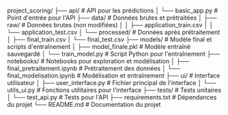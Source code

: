 project_scoring/
├── api/                     # API pour les prédictions
│   └── basic_app.py         # Point d'entrée pour l'API
├── data/                    # Données brutes et prétraitées
│   ├── raw/                 # Données brutes (non modifiées)
│   │   ├── application_train.csv
│   │   └── application_test.csv
│   └── processed/           # Données après prétraitement
│       ├── final_train.csv
│       └── final_test.csv
├── models/                  # Modèle final et scripts d'entraînement
│   ├── model_finale.pkl     # Modèle entraîné sauvegardé
│   └── train_model.py       # Script Python pour l'entraînement
├── notebooks/               # Notebooks pour exploration et modélisation
│   ├── final_pretraitement.ipynb  # Prétraitement des données
│   └── final_modelisation.ipynb   # Modélisation et entraînement
├── ui/                      # Interface utilisateur
│   ├── user_interface.py    # Fichier principal de l'interface
│   └── utils_ui.py          # Fonctions utilitaires pour l'interface
├── tests/                   # Tests unitaires
│   └── test_api.py          # Tests pour l'API
├── requirements.txt         # Dépendances du projet
└── README.md                # Documentation du projet
